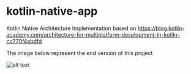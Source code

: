# kotlin-native-app
Kotlin Native Architecture Implementation based on 
https://blog.kotlin-academy.com/architecture-for-multiplatform-development-in-kotlin-cc770f4abdfd

The image below represent the end version of this project

![alt text](https://cdn-images-1.medium.com/max/2400/1*jW3HSFNqNZb8i0pRaERtbQ.png)
